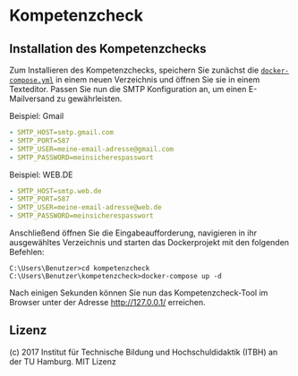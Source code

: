 # Kompetenzcheck

## Installation des Kompetenzchecks
Zum Installieren des Kompetenzchecks, speichern Sie zunächst die [`docker-compose.yml`](https://github.com/iTBH/kompetenzcheck/blob/master/docker-compose.yml) in einem neuen Verzeichnis und öffnen Sie sie in einem Texteditor. Passen Sie nun die SMTP Konfiguration an, um einen E-Mailversand zu gewährleisten.

Beispiel: Gmail
```yml
- SMTP_HOST=smtp.gmail.com
- SMTP_PORT=587
- SMTP_USER=meine-email-adresse@gmail.com
- SMTP_PASSWORD=meinsicherespasswort
```
Beispiel: WEB.DE
```yml
- SMTP_HOST=smtp.web.de
- SMTP_PORT=587
- SMTP_USER=meine-email-adresse@web.de
- SMTP_PASSWORD=meinsicherespasswort
```

Anschließend öffnen Sie die Eingabeaufforderung, navigieren in ihr ausgewähltes Verzeichnis und starten das Dockerprojekt mit den folgenden Befehlen:
```
C:\Users\Benutzer>cd kompetenzcheck
C:\Users\Benutzer\kompetenzcheck>docker-compose up -d
```
Nach einigen Sekunden können Sie nun das Kompetenzcheck-Tool im Browser unter der Adresse http://127.0.0.1/ erreichen.

## Lizenz

(c) 2017 Institut für Technische Bildung und Hochschuldidaktik (ITBH) an der TU Hamburg. MIT Lizenz
